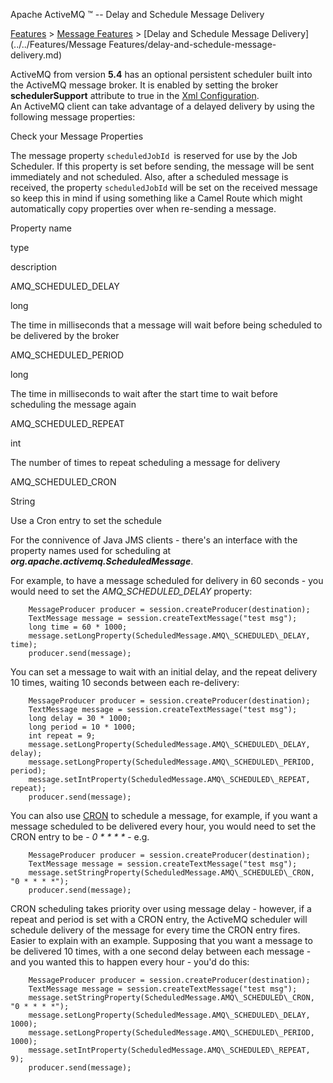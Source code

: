 Apache ActiveMQ ™ -- Delay and Schedule Message Delivery 

[Features](../../features.md) > [Message Features](../../Features/message-features.md) > [Delay and Schedule Message Delivery](../../Features/Message Features/delay-and-schedule-message-delivery.md)


ActiveMQ from version **5.4** has an optional persistent scheduler built into the ActiveMQ message broker. It is enabled by setting the broker **schedulerSupport** attribute to true in the [Xml Configuration](xml-Community/FAQ/configuration.md).  
An ActiveMQ client can take advantage of a delayed delivery by using the following message properties:

Check your Message Properties

The message property `scheduledJobId `is reserved for use by the Job Scheduler. If this property is set before sending, the message will be sent immediately and not scheduled. Also, after a scheduled message is received, the property `scheduledJobId` will be set on the received message so keep this in mind if using something like a Camel Route which might automatically copy properties over when re-sending a message.

Property name

type

description

AMQ\_SCHEDULED\_DELAY

long

The time in milliseconds that a message will wait before being scheduled to be delivered by the broker

AMQ\_SCHEDULED\_PERIOD

long

The time in milliseconds to wait after the start time to wait before scheduling the message again

AMQ\_SCHEDULED\_REPEAT

int

The number of times to repeat scheduling a message for delivery

AMQ\_SCHEDULED\_CRON

String

Use a Cron entry to set the schedule

For the connivence of Java JMS clients - there's an interface with the property names used for scheduling at _**org.apache.activemq.ScheduledMessage**_.

For example, to have a message scheduled for delivery in 60 seconds - you would need to set the _AMQ\_SCHEDULED\_DELAY_ property:

        MessageProducer producer = session.createProducer(destination);
        TextMessage message = session.createTextMessage("test msg");
        long time = 60 * 1000;
        message.setLongProperty(ScheduledMessage.AMQ\_SCHEDULED\_DELAY, time);
        producer.send(message);

You can set a message to wait with an initial delay, and the repeat delivery 10 times, waiting 10 seconds between each re-delivery:

        MessageProducer producer = session.createProducer(destination);
        TextMessage message = session.createTextMessage("test msg");
        long delay = 30 * 1000;
        long period = 10 * 1000;
        int repeat = 9;
        message.setLongProperty(ScheduledMessage.AMQ\_SCHEDULED\_DELAY, delay);
        message.setLongProperty(ScheduledMessage.AMQ\_SCHEDULED\_PERIOD, period);
        message.setIntProperty(ScheduledMessage.AMQ\_SCHEDULED\_REPEAT, repeat);
        producer.send(message);

You can also use [CRON](http://en.wikipedia.org/wiki/Cron) to schedule a message, for example, if you want a message scheduled to be delivered every hour, you would need to set the CRON entry to be - _0 * * * *_ \- e.g.

        MessageProducer producer = session.createProducer(destination);
        TextMessage message = session.createTextMessage("test msg");
        message.setStringProperty(ScheduledMessage.AMQ\_SCHEDULED\_CRON, "0 * * * *");
        producer.send(message);

CRON scheduling takes priority over using message delay - however, if a repeat and period is set with a CRON entry, the ActiveMQ scheduler will schedule delivery of the message for every time the CRON entry fires. Easier to explain with an example. Supposing that you want a message to be delivered 10 times, with a one second delay between each message - and you wanted this to happen every hour - you'd do this:

        MessageProducer producer = session.createProducer(destination);
        TextMessage message = session.createTextMessage("test msg");
        message.setStringProperty(ScheduledMessage.AMQ\_SCHEDULED\_CRON, "0 * * * *");
        message.setLongProperty(ScheduledMessage.AMQ\_SCHEDULED\_DELAY, 1000);
        message.setLongProperty(ScheduledMessage.AMQ\_SCHEDULED\_PERIOD, 1000);
        message.setIntProperty(ScheduledMessage.AMQ\_SCHEDULED\_REPEAT, 9);
        producer.send(message);

